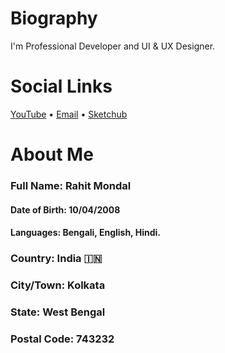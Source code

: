 # Biography
I'm Professional Developer and UI & UX Designer.

# Social Links
[YouTube](https://www.youtube.com/@SketchCollege) • 
[Email](mailto:sketchcollege@gmail.com?subject=Contact%20-%20GitHub%20&body=Hi%2C%20I'm%20) • 
[Sketchub](https://web.sketchub.in/u/SketchCollege)

# About Me
### Full Name: Rahit Mondal
#### Date of Birth: 10/04/2008
#### Languages: Bengali, English, Hindi.
### Country: India 🇮🇳
### City/Town: Kolkata
### State: West Bengal
### Postal Code: 743232
